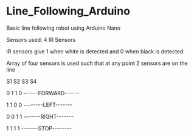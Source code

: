 # Line_Following_Arduino
Basic line following robot using Arduino Nano



Sensors used: 4 IR Sensors

IR sensors give 1 when white is detected and 0 when black is detected

Array of four sensors is used such that at any point 2 sensors are on the line

S1 S2 S3 S4

 0  1  1  0             ------FORWARD------

1     1   0   0             --------LEFT-------

0     0   1   1             -------RIGHT-------

1     1   1   1             -------STOP--------
